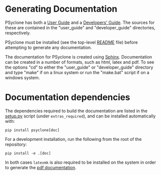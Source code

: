 Generating Documentation
========================

PSyclone has both a
[User Guide](https://psyclone.readthedocs.io/en/stable/) and a
[Developers' Guide](https://psyclone-dev.readthedocs.io/en/stable/).
The sources for these are contained in the "user_guide" and
"developer_guide" directories, respectively.

PSyclone must be installed (see the top-level [README](../README.md)
file) before attempting to generate any documentation.

The documentation for PSyclone is created using
[Sphinx](https://www.sphinx-doc.org). Documentation can be created in a
number of formats, such as html, latex and pdf. To see the options
"cd" to either the "user_guide" or "developer_guide" directory and
type "make" if on a linux system or run the "make.bat" script if on a
windows system.

Documentation dependencies
==========================

The dependencies required to build the documentation are listed in
the [setup.py](../setup.py) script (under ``extras_required``),
and can be installed automatically with:

    pip install psyclone[doc]

For a development installation, run the following from the root
of the repository:

    pip install -e .[doc]

In both cases ``latexmk`` is also required to be installed on
the system in order to generate the
[pdf documentation](../psyclone.pdf).
